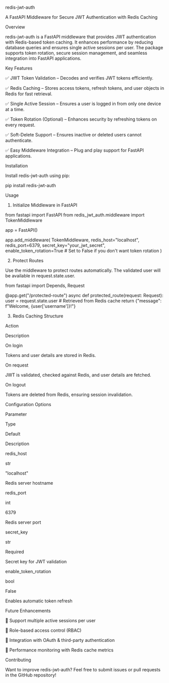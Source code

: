 redis-jwt-auth

A FastAPI Middleware for Secure JWT Authentication with Redis Caching

Overview

redis-jwt-auth is a FastAPI middleware that provides JWT authentication with Redis-based token caching. It enhances performance by reducing database queries and ensures single active sessions per user. The package supports token rotation, secure session management, and seamless integration into FastAPI applications.

Key Features

✅ JWT Token Validation – Decodes and verifies JWT tokens efficiently.

✅ Redis Caching – Stores access tokens, refresh tokens, and user objects in Redis for fast retrieval.

✅ Single Active Session – Ensures a user is logged in from only one device at a time.

✅ Token Rotation (Optional) – Enhances security by refreshing tokens on every request.

✅ Soft-Delete Support – Ensures inactive or deleted users cannot authenticate.

✅ Easy Middleware Integration – Plug and play support for FastAPI applications.

Installation

Install redis-jwt-auth using pip:

pip install redis-jwt-auth

Usage

1. Initialize Middleware in FastAPI

from fastapi import FastAPI
from redis_jwt_auth.middleware import TokenMiddleware

app = FastAPI()

app.add_middleware(
    TokenMiddleware,
    redis_host="localhost",
    redis_port=6379,
    secret_key="your_jwt_secret",
    enable_token_rotation=True  # Set to False if you don't want token rotation
)

2. Protect Routes

Use the middleware to protect routes automatically. The validated user will be available in request.state.user.

from fastapi import Depends, Request

@app.get("/protected-route")
async def protected_route(request: Request):
    user = request.state.user  # Retrieved from Redis cache
    return {"message": f"Welcome, {user['username']}!"}

3. Redis Caching Structure

Action

Description

On login

Tokens and user details are stored in Redis.

On request

JWT is validated, checked against Redis, and user details are fetched.

On logout

Tokens are deleted from Redis, ensuring session invalidation.

Configuration Options

Parameter

Type

Default

Description

redis_host

str

"localhost"

Redis server hostname

redis_port

int

6379

Redis server port

secret_key

str

Required

Secret key for JWT validation

enable_token_rotation

bool

False

Enables automatic token refresh

Future Enhancements

🚀 Support multiple active sessions per user

🚀 Role-based access control (RBAC)

🚀 Integration with OAuth & third-party authentication

🚀 Performance monitoring with Redis cache metrics

Contributing

Want to improve redis-jwt-auth? Feel free to submit issues or pull requests in the GitHub repository!